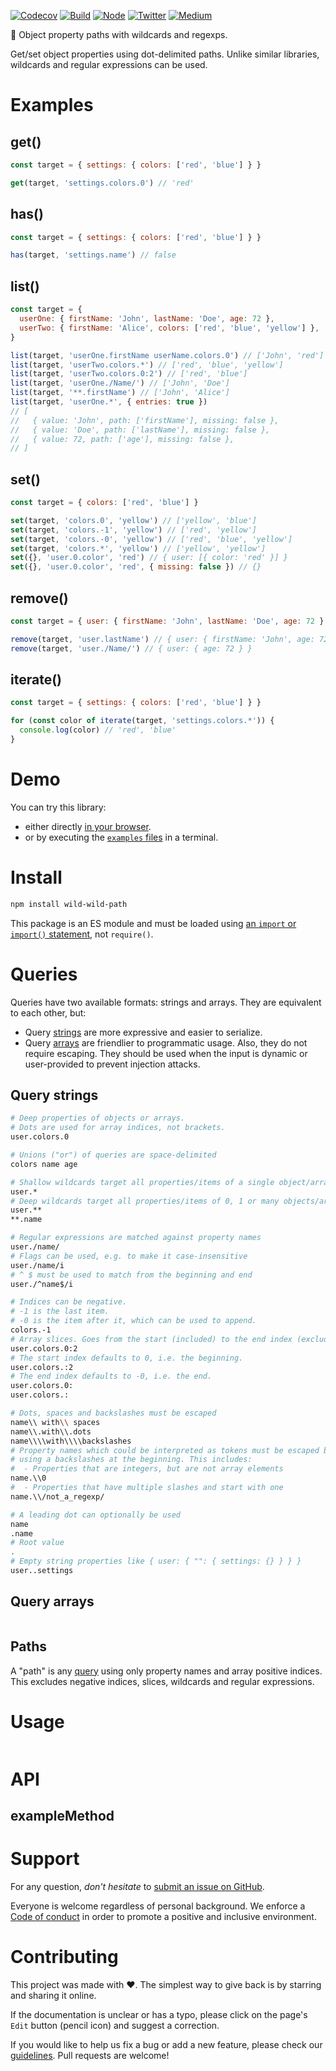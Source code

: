 [![Codecov](https://img.shields.io/codecov/c/github/ehmicky/wild-wild-path.svg?label=tested&logo=codecov)](https://codecov.io/gh/ehmicky/wild-wild-path)
[![Build](https://github.com/ehmicky/wild-wild-path/workflows/Build/badge.svg)](https://github.com/ehmicky/wild-wild-path/actions)
[![Node](https://img.shields.io/node/v/wild-wild-path.svg?logo=node.js)](https://www.npmjs.com/package/wild-wild-path)
[![Twitter](https://img.shields.io/badge/%E2%80%8B-twitter-4cc61e.svg?logo=twitter)](https://twitter.com/intent/follow?screen_name=ehmicky)
[![Medium](https://img.shields.io/badge/%E2%80%8B-medium-4cc61e.svg?logo=medium)](https://medium.com/@ehmicky)

🤠 Object property paths with wildcards and regexps.

Get/set object properties using dot-delimited paths. Unlike similar libraries,
wildcards and regular expressions can be used.

# Examples

## get()

```js
const target = { settings: { colors: ['red', 'blue'] } }

get(target, 'settings.colors.0') // 'red'
```

## has()

```js
const target = { settings: { colors: ['red', 'blue'] } }

has(target, 'settings.name') // false
```

## list()

```js
const target = {
  userOne: { firstName: 'John', lastName: 'Doe', age: 72 },
  userTwo: { firstName: 'Alice', colors: ['red', 'blue', 'yellow'] },
}

list(target, 'userOne.firstName userName.colors.0') // ['John', 'red']
list(target, 'userTwo.colors.*') // ['red', 'blue', 'yellow']
list(target, 'userTwo.colors.0:2') // ['red', 'blue']
list(target, 'userOne./Name/') // ['John', 'Doe']
list(target, '**.firstName') // ['John', 'Alice']
list(target, 'userOne.*', { entries: true })
// [
//   { value: 'John', path: ['firstName'], missing: false },
//   { value: 'Doe', path: ['lastName'], missing: false },
//   { value: 72, path: ['age'], missing: false },
// ]
```

## set()

```js
const target = { colors: ['red', 'blue'] }

set(target, 'colors.0', 'yellow') // ['yellow', 'blue']
set(target, 'colors.-1', 'yellow') // ['red', 'yellow']
set(target, 'colors.-0', 'yellow') // ['red', 'blue', 'yellow']
set(target, 'colors.*', 'yellow') // ['yellow', 'yellow']
set({}, 'user.0.color', 'red') // { user: [{ color: 'red' }] }
set({}, 'user.0.color', 'red', { missing: false }) // {}
```

## remove()

```js
const target = { user: { firstName: 'John', lastName: 'Doe', age: 72 } }

remove(target, 'user.lastName') // { user: { firstName: 'John', age: 72 } }
remove(target, 'user./Name/') // { user: { age: 72 } }
```

## iterate()

<!-- eslint-disable fp/no-loops -->

```js
const target = { settings: { colors: ['red', 'blue'] } }

for (const color of iterate(target, 'settings.colors.*')) {
  console.log(color) // 'red', 'blue'
}
```

# Demo

You can try this library:

- either directly [in your browser](https://repl.it/@ehmicky/wild-wild-path).
- or by executing the [`examples` files](examples/README.md) in a terminal.

# Install

```bash
npm install wild-wild-path
```

This package is an ES module and must be loaded using
[an `import` or `import()` statement](https://gist.github.com/sindresorhus/a39789f98801d908bbc7ff3ecc99d99c),
not `require()`.

# Queries

Queries have two available formats: strings and arrays. They are equivalent to
each other, but:

- Query [strings](#query-strings) are more expressive and easier to serialize.
- Query [arrays](#query-arrays) are friendlier to programmatic usage. Also, they
  do not require escaping. They should be used when the input is dynamic or
  user-provided to prevent injection attacks.

## Query strings

```bash
# Deep properties of objects or arrays.
# Dots are used for array indices, not brackets.
user.colors.0

# Unions ("or") of queries are space-delimited
colors name age

# Shallow wildcards target all properties/items of a single object/array
user.*
# Deep wildcards target all properties/items of 0, 1 or many objects/arrays
user.**
**.name

# Regular expressions are matched against property names
user./name/
# Flags can be used, e.g. to make it case-insensitive
user./name/i
# ^ $ must be used to match from the beginning and end
user./^name$/i

# Indices can be negative.
# -1 is the last item.
# -0 is the item after it, which can be used to append.
colors.-1
# Array slices. Goes from the start (included) to the end index (excluded).
user.colors.0:2
# The start index defaults to 0, i.e. the beginning.
user.colors.:2
# The end index defaults to -0, i.e. the end.
user.colors.0:
user.colors.:

# Dots, spaces and backslashes must be escaped
name\\ with\\ spaces
name\\.with\\.dots
name\\\\with\\\\backslashes
# Property names which could be interpreted as tokens must be escaped by
# using a backslashes at the beginning. This includes:
#  - Properties that are integers, but are not array elements
name.\\0
#  - Properties that have multiple slashes and start with one
name.\\/not_a_regexp/

# A leading dot can optionally be used
name
.name
# Root value
.
# Empty string properties like { user: { "": { settings: {} } } }
user..settings
```

## Query arrays

```js

```

## Paths

A "path" is any [query](#queries) using only property names and array positive
indices. This excludes negative indices, slices, wildcards and regular
expressions.

# Usage

```js

```

# API

## exampleMethod

# Support

For any question, _don't hesitate_ to [submit an issue on GitHub](../../issues).

Everyone is welcome regardless of personal background. We enforce a
[Code of conduct](CODE_OF_CONDUCT.md) in order to promote a positive and
inclusive environment.

# Contributing

This project was made with ❤️. The simplest way to give back is by starring and
sharing it online.

If the documentation is unclear or has a typo, please click on the page's `Edit`
button (pencil icon) and suggest a correction.

If you would like to help us fix a bug or add a new feature, please check our
[guidelines](CONTRIBUTING.md). Pull requests are welcome!

<!-- Thanks go to our wonderful contributors: -->

<!-- ALL-CONTRIBUTORS-LIST:START -->
<!-- prettier-ignore -->
<!--
<table><tr><td align="center"><a href="https://twitter.com/ehmicky"><img src="https://avatars2.githubusercontent.com/u/8136211?v=4" width="100px;" alt="ehmicky"/><br /><sub><b>ehmicky</b></sub></a><br /><a href="https://github.com/ehmicky/wild-wild-path/commits?author=ehmicky" title="Code">💻</a> <a href="#design-ehmicky" title="Design">🎨</a> <a href="#ideas-ehmicky" title="Ideas, Planning, & Feedback">🤔</a> <a href="https://github.com/ehmicky/wild-wild-path/commits?author=ehmicky" title="Documentation">📖</a></td></tr></table>
 -->
<!-- ALL-CONTRIBUTORS-LIST:END -->
